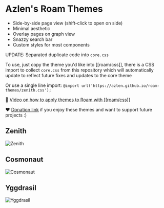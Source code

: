 # Azlen's Roam Themes

- Side-by-side page view (shift-click to open on side)
- Minimal aesthetic
- Overlay pages on graph view
- Snazzy search bar
- Custom styles for most components

UPDATE: Separated duplicate code into `core.css`

To use, just copy the theme you'd like into [[roam/css]], there is a CSS import to collect `core.css` from this repository which will automatically update to reflect future fixes and updates to the core theme

Or use a single line import:
```@import url('https://azlen.github.io/roam-themes/zenith.css');```

👀 [Video on how to apply themes to Roam with [[roam/css]]](https://www.youtube.com/watch?v=UY-sAC2eGyI)

❤ [Donation link](https://www.paypal.me/azlenelza) if you enjoy these themes and want to support future projects :)

## Zenith

![Zenith](/images/zenith.png)

## Cosmonaut

![Cosmonaut](/images/cosmonaut.png)

## Yggdrasil

![Yggdrasil](/images/yggdrasil.png)
